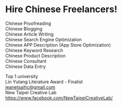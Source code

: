 # Hire Chinese Freelancers!
Chinese Proofreading  
Chinese Blogging  
Chinese Article Writing  
Chinese Search Engine Optimization  
Chinese APP Description (App Store Optimization)  
Chinese Keyword Research  
Chinese Product Description  
Chinese Consultant  
Chinese Data Entry  
  
    
Top 1 university  
Lin Yutang Literature Award - Finalist  
jeanetsaihc@gmail.com  
New Taipei Creative Lab  
https://www.facebook.com/NewTaipeiCreativeLab/  
